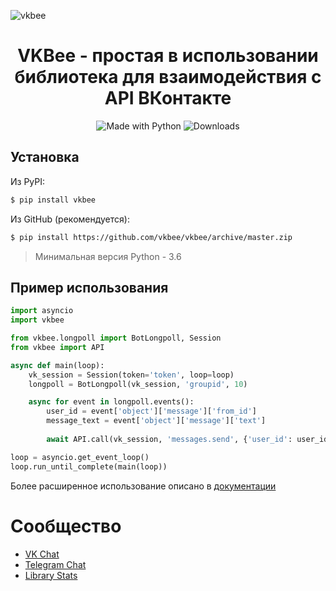 ﻿![vkbee](https://github.com/vkbee/vkbee/raw/master/logo.png)
<h1 align="center">VKBee - простая в использовании библиотека для взаимодействия с API ВКонтакте</h1>
<p align="center">
    <img alt="Made with Python" src="https://img.shields.io/badge/Made%20with-Python-%23FFD242?logo=python&logoColor=white">
    <img alt="Downloads" src="https://pepy.tech/badge/vkbee">
</p>

## Установка
Из PyPI:
```bash
$ pip install vkbee
```
Из GitHub (рекомендуется):
```bash
$ pip install https://github.com/vkbee/vkbee/archive/master.zip
```
> Минимальная версия Python - 3.6

## Пример использования
```python
import asyncio
import vkbee

from vkbee.longpoll import BotLongpoll, Session
from vkbee import API

async def main(loop):
    vk_session = Session(token='token', loop=loop)
    longpoll = BotLongpoll(vk_session, 'groupid', 10)

    async for event in longpoll.events():
        user_id = event['object']['message']['from_id']
        message_text = event['object']['message']['text']
        
        await API.call(vk_session, 'messages.send', {'user_id': user_id, 'message': message_text, 'random_id': 0})

loop = asyncio.get_event_loop()
loop.run_until_complete(main(loop))
```

Более расширенное использование описано в [документации](https://github.com/vkbee/vkbee/blob/master/docs/docs.md)

# Сообщество
- [VK Chat](https://vk.me/join/AJQ1dyuhehj8I0vilnQR9XtB)
- [Telegram Chat](https://t.me/joinchat/IJQN8Bj1OSCtmg86-2thrw)
- [Library Stats](https://pythonvk.github.io)
